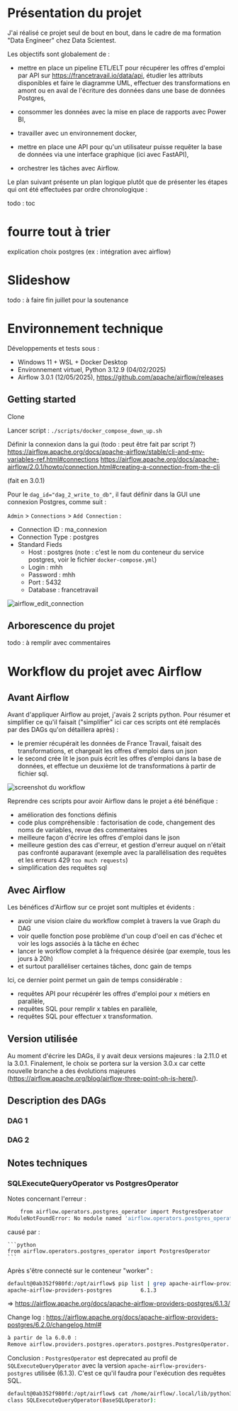 # Présentation du projet

J'ai réalisé ce projet seul de bout en bout, dans le cadre de ma formation "Data Engineer" chez Data Scientest.

Les objectifs sont globalement de :

  - mettre en place un pipeline ETL/ELT pour récupérer les offres d'emploi par API sur https://francetravail.io/data/api, étudier les attributs disponibles et faire le diagramme UML, effectuer des transformations en amont ou en aval de l'écriture des données dans une base de données Postgres,

  - consommer les données avec la mise en place de rapports avec Power BI,

  - travailler avec un environnement docker,

  - mettre en place une API pour qu'un utilisateur puisse requêter la base de données via une interface graphique (ici avec FastAPI),

  - orchestrer les tâches avec Airflow.



Le plan suivant présente un plan logique plutôt que de présenter les étapes qui ont été effectuées par ordre chronologique :

todo : toc

<!--

- Les étapes ont été les suivantes :

  - [1. Extraction des données par API et Transformations](readme_pages/step_1__extract_and_transform_data.md)

  - [2. Chargement des données dans une base de données relationnelle](readme_pages/step_2__load_data_to_database.md)

  - [3. Consommation des données](readme_pages/step_3__data_consumption.md)

  - [4. Création d'une API pour la db, dockerisation de cette application et de la db PostGreSQL](readme_pages/step_4__api.md)

  - [5. Orchestration avec Airflow](readme_pages/step_5__airflow_orchestration.md)

  - [Arborescence](#arborescence-du-projet)
 -->


# fourre tout à trier

explication choix postgres (ex : intégration avec airflow)


# Slideshow

todo : à faire fin juillet pour la soutenance


# Environnement technique

Développements et tests sous :
  - Windows 11 + WSL + Docker Desktop
  - Environnement virtuel, Python 3.12.9 (04/02/2025)
  - Airflow 3.0.1 (12/05/2025), https://github.com/apache/airflow/releases


## Getting started

Clone

Lancer script : `./scripts/docker_compose_down_up.sh`

Définir la connexion dans la gui (todo : peut être fait par script ?)
https://airflow.apache.org/docs/apache-airflow/stable/cli-and-env-variables-ref.html#connections
https://airflow.apache.org/docs/apache-airflow/2.0.1/howto/connection.html#creating-a-connection-from-the-cli


(fait en 3.0.1)

Pour le `dag_id="dag_2_write_to_db"`, il faut définir dans la GUI une connexion Postgres, comme suit :

`Admin` > `Connections` > `Add Connection` :

  - Connection ID     : ma_connexion
  - Connection Type   : postgres
  - Standard Fieds
    - Host            : postgres  (note : c'est le nom du conteneur du service postgres, voir le fichier `docker-compose.yml`)
    - Login           : mhh
    - Password        : mhh
    - Port            : 5432
    - Database        : francetravail


  ![airflow_edit_connection](readme_pages/screenshots/airflow_gui_edit_connection.png)


## Arborescence du projet

todo : à remplir avec commentaires


# Workflow du projet avec Airflow

## Avant Airflow

Avant d'appliquer Airflow au projet, j'avais 2 scripts python.
Pour résumer et simplifier ce qu'il faisait ("simplifier" ici car ces scripts ont été remplacés par des DAGs qu'on détaillera après) :
  - le premier récupérait les données de France Travail, faisait des transformations, et chargeait les offres d'emploi dans un json
  - le second crée lit le json puis écrit les offres d'emploi dans la base de données, et effectue un deuxième lot de transformations à partir de fichier sql.

  ![screenshot du workflow](readme_pages/screenshots/workflow.png)


Reprendre ces scripts pour avoir Airflow dans le projet a été bénéfique :
  - amélioration des fonctions définis
  - code plus compréhensible : factorisation de code, changement des noms de variables, revue des commentaires
  - meilleure façon d'écrire les offres d'emploi dans le json
  - meilleure gestion des cas d'erreur, et gestion d'erreur auquel on n'était pas confronté auparavant (exemple avec la parallélisation des requêtes et les erreurs 429 `too much requests`)
  - simplification des requêtes sql


## Avec Airflow

Les bénéfices d'Airflow sur ce projet sont multiples et évidents :

  - avoir une vision claire du workflow complet à travers la vue Graph du DAG
  - voir quelle fonction pose problème d'un coup d'oeil en cas d'échec et voir les logs associés à la tâche en échec
  - lancer le workflow complet à la fréquence désirée (par exemple, tous les jours à 20h)
  - et surtout paralléliser certaines tâches, donc gain de temps

Ici, ce dernier point permet un gain de temps considérable :
  - requêtes API pour récupérér les offres d'emploi pour x métiers en parallèle,
  - requêtes SQL pour remplir x tables en parallèle,
  - requêtes SQL pour effectuer x transformation.


## Version utilisée

Au moment d'écrire les DAGs, il y avait deux versions majeures : la 2.11.0 et la 3.0.1.
Finalement, le choix se portera sur la version 3.0.x car cette nouvelle branche a des évolutions majeures (https://airflow.apache.org/blog/airflow-three-point-oh-is-here/).


## Description des DAGs

### DAG 1

### DAG 2




## Notes techniques


### SQLExecuteQueryOperator vs PostgresOperator

Notes concernant l'erreur :

  ```bash
      from airflow.operators.postgres_operator import PostgresOperator
  ModuleNotFoundError: No module named 'airflow.operators.postgres_operator'
  ```

  causé par :

    ```python
    from airflow.operators.postgres_operator import PostgresOperator
    ```

Après s'être connecté sur le conteneur "worker" :

  ```bash
  default@0ab352f980fd:/opt/airflow$ pip list | grep apache-airflow-providers-postgres
  apache-airflow-providers-postgres         6.1.3
  ```

=> https://airflow.apache.org/docs/apache-airflow-providers-postgres/6.1.3/


Change log : https://airflow.apache.org/docs/apache-airflow-providers-postgres/6.2.0/changelog.html#

  ```md
  à partir de la 6.0.0 :
  Remove airflow.providers.postgres.operators.postgres.PostgresOperator. Please use airflow.providers.common.sql.operators.sql.SQLExecuteQueryOperator instead.
  ```


Conclusion : `PostgresOperator` est deprecated au profil de `SQLExecuteQueryOperator` avec la version `apache-airflow-providers-postgres` utilisée (6.1.3).
C'est ce qu'il faudra pour l'exécution des requêtes SQL.

  ```bash
  default@0ab352f980fd:/opt/airflow$ cat /home/airflow/.local/lib/python3.12/site-packages/airflow/providers/common/sql/operators/sql.py  |  grep SQLExecuteQueryOperator
  class SQLExecuteQueryOperator(BaseSQLOperator):
  ```
